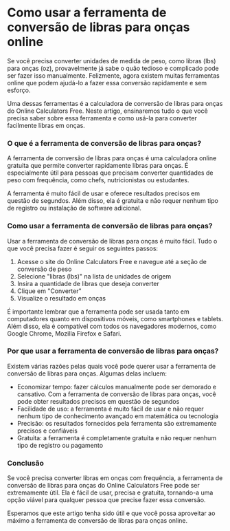 Como usar a ferramenta de conversão de libras para onças online
===============================================================

Se você precisa converter unidades de medida de peso, como libras (lbs) para onças (oz), provavelmente já sabe o quão tedioso e complicado pode ser fazer isso manualmente. Felizmente, agora existem muitas ferramentas online que podem ajudá-lo a fazer essa conversão rapidamente e sem esforço.

Uma dessas ferramentas é a calculadora de conversão de libras para onças do Online Calculators Free. Neste artigo, ensinaremos tudo o que você precisa saber sobre essa ferramenta e como usá-la para converter facilmente libras em onças.

### O que é a ferramenta de conversão de libras para onças?

A ferramenta de conversão de libras para onças é uma calculadora online gratuita que permite converter rapidamente libras para onças. É especialmente útil para pessoas que precisam converter quantidades de peso com frequência, como chefs, nutricionistas ou estudantes.

A ferramenta é muito fácil de usar e oferece resultados precisos em questão de segundos. Além disso, ela é gratuita e não requer nenhum tipo de registro ou instalação de software adicional.

### Como usar a ferramenta de conversão de libras para onças?

Usar a ferramenta de conversão de libras para onças é muito fácil. Tudo o que você precisa fazer é seguir os seguintes passos:

1. Acesse o site do Online Calculators Free e navegue até a seção de conversão de peso
2. Selecione "libras (lbs)" na lista de unidades de origem
3. Insira a quantidade de libras que deseja converter
4. Clique em "Converter"
5. Visualize o resultado em onças

É importante lembrar que a ferramenta pode ser usada tanto em computadores quanto em dispositivos móveis, como smartphones e tablets. Além disso, ela é compatível com todos os navegadores modernos, como Google Chrome, Mozilla Firefox e Safari.

### Por que usar a ferramenta de conversão de libras para onças?

Existem várias razões pelas quais você pode querer usar a ferramenta de conversão de libras para onças. Algumas delas incluem:

- Economizar tempo: fazer cálculos manualmente pode ser demorado e cansativo. Com a ferramenta de conversão de libras para onças, você pode obter resultados precisos em questão de segundos
- Facilidade de uso: a ferramenta é muito fácil de usar e não requer nenhum tipo de conhecimento avançado em matemática ou tecnologia
- Precisão: os resultados fornecidos pela ferramenta são extremamente precisos e confiáveis
- Gratuita: a ferramenta é completamente gratuita e não requer nenhum tipo de registro ou pagamento

### Conclusão

Se você precisa converter libras em onças com frequência, a ferramenta de conversão de libras para onças do Online Calculators Free pode ser extremamente útil. Ela é fácil de usar, precisa e gratuita, tornando-a uma opção viável para qualquer pessoa que precise fazer essa conversão.

Esperamos que este artigo tenha sido útil e que você possa aproveitar ao máximo a ferramenta de conversão de libras para onças online.